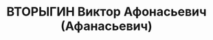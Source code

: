 ---
title: ВТОРЫГИН Виктор Афонасьевич (Афанасьевич)
description: "Род. в 1890, Свердловская обл., г. Молотов, русский. Проживал: г. Свердловск.\
  \ ОблЗУ, нач.зернового управления \n  Арестован 04.05.1937. Приговор: 19.01.1938\
  \ – ВМН. Расстрелян 19.01.1938"
---